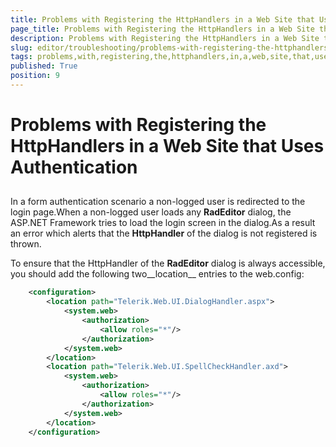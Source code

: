 ```yaml
---
title: Problems with Registering the HttpHandlers in a Web Site that Uses Authentication
page_title: Problems with Registering the HttpHandlers in a Web Site that Uses Authentication | UI for ASP.NET AJAX Documentation
description: Problems with Registering the HttpHandlers in a Web Site that Uses Authentication
slug: editor/troubleshooting/problems-with-registering-the-httphandlers-in-a-web-site-that-uses-authentication
tags: problems,with,registering,the,httphandlers,in,a,web,site,that,uses,authentication
published: True
position: 9
---
```


# Problems with Registering the HttpHandlers in a Web Site that Uses Authentication



## 

In a form authentication scenario a non-logged user is redirected to the login page.When a non-logged user loads any __RadEditor__ dialog, the ASP.NET Framework tries to load the login screen in the dialog.As a result an error which alerts that the __HttpHandler__ of the dialog is not registered is thrown.

To ensure that the HttpHandler of the __RadEditor__ dialog is always accessible, you should add the following two__location__ entries to the web.config:

````XML
	<configuration>
		<location path="Telerik.Web.UI.DialogHandler.aspx">
			<system.web>
				<authorization>
					<allow roles="*"/>
				</authorization>
			</system.web>
		</location>
		<location path="Telerik.Web.UI.SpellCheckHandler.axd">
			<system.web>
				<authorization>
					<allow roles="*"/>
				</authorization>
			</system.web>
		</location>
	</configuration>
````


